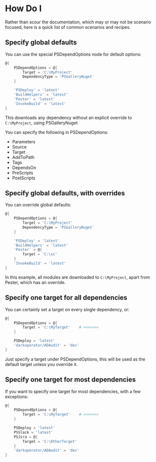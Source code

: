 # How Do I

Rather than scour the documentation, which may or may not be scenario focused, here is a quick list of common scenarios and recipes.

## Specify global defaults

You can use the special PSDependOptions node for default options:

```powershell
@{
    PSDependOptions = @{
        Target = 'C:\MyProject'
        DependencyType = 'PSGalleryNuget'
    }

    'PSDeploy' = 'latest'
    'BuildHelpers' = 'latest'
    'Pester' = 'latest'
    'InvokeBuild' = 'latest'
}
```

This downloads any dependency without an explicit override to `C:\MyProject`, using PSGalleryNuget

You can specify the following in PSDependOptions:

* Parameters
* Source
* Target
* AddToPath
* Tags
* DependsOn
* PreScripts
* PostScripts

## Specify global defaults, with overrides

You can override global defaults:

```powershell
@{
    PSDependOptions = @{
        Target = 'C:\MyProject'
        DependencyType = 'PSGalleryNuget'
    }

    'PSDeploy' = 'latest'
    'BuildHelpers' = 'latest'
    'Pester' = @{
        Target = 'C:\sc'
    }
    'InvokeBuild' = 'latest'
}
```

In this example, all modules are downloaded to `C:\MyProject`, apart from Pester, which has an override.

## Specify one target for all dependencies

You can certainly set a target on every single dependency, or:

```powershell
@{
    PSDependOptions = @{
        Target = 'C:\MyTarget'    # <<<<<<<
    }

    PSDeploy = 'latest'
    'darkoperator/ADAudit' = 'dev'
}
```

Just specify a target under PSDependOptions, this will be used as the default target unless you override it.

## Specify one target for most dependencies

If you want to specify one target for most dependencies, with a few exceptions:

```powershell
@{
    PSDependOptions = @{
        Target = 'C:\MyTarget'    # <<<<<<<
    }

    PSDeploy = 'latest'
    PSSlack = 'latest'
    PSJira = @{
        Target = 'C:\OtherTarget'
    }
    'darkoperator/ADAudit' = 'dev'
}
```



